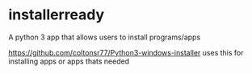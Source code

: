 # installerready

A python 3 app that allows users to install programs/apps

https://github.com/coltonsr77/Python3-windows-installer uses this for installing apps or apps thats needed
